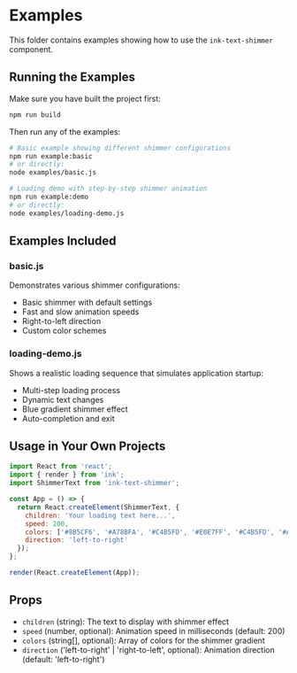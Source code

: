 # Examples

This folder contains examples showing how to use the `ink-text-shimmer` component.

## Running the Examples

Make sure you have built the project first:

```bash
npm run build
```

Then run any of the examples:

```bash
# Basic example showing different shimmer configurations
npm run example:basic
# or directly:
node examples/basic.js

# Loading demo with step-by-step shimmer animation
npm run example:demo
# or directly:
node examples/loading-demo.js
```

## Examples Included

### basic.js
Demonstrates various shimmer configurations:
- Basic shimmer with default settings
- Fast and slow animation speeds
- Right-to-left direction
- Custom color schemes

### loading-demo.js
Shows a realistic loading sequence that simulates application startup:
- Multi-step loading process
- Dynamic text changes
- Blue gradient shimmer effect
- Auto-completion and exit

## Usage in Your Own Projects

```javascript
import React from 'react';
import { render } from 'ink';
import ShimmerText from 'ink-text-shimmer';

const App = () => {
  return React.createElement(ShimmerText, {
    children: 'Your loading text here...',
    speed: 200,
    colors: ['#8B5CF6', '#A78BFA', '#C4B5FD', '#E0E7FF', '#C4B5FD', '#A78BFA'],
    direction: 'left-to-right'
  });
};

render(React.createElement(App));
```

## Props

- `children` (string): The text to display with shimmer effect
- `speed` (number, optional): Animation speed in milliseconds (default: 200)
- `colors` (string[], optional): Array of colors for the shimmer gradient
- `direction` ('left-to-right' | 'right-to-left', optional): Animation direction (default: 'left-to-right')